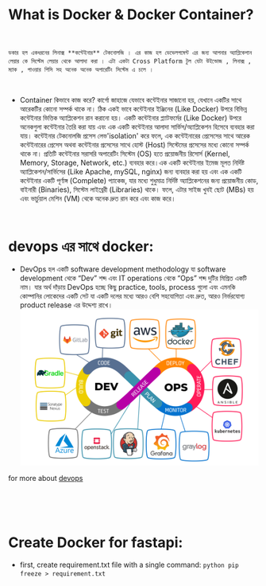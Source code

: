 # What is Docker & Docker Container?
<br>

`ডকার হল একধরনের লিনাক্স **কন্টেইনার** টেকনোলজি । এর কাজ হল ডেভেলপমেন্ট এর জন্য আপনার অ্যাপ্লিকেশান লেয়ার কে সিস্টেম লেয়ার থেকে আলাদা করা । এটা একটা Cross Platform টুল যেটা উইন্ডোজ , লিনাক্স , ম্যাক , পাওয়ার পিসি সহ অনেক অনেক অপারেটিং সিস্টেম এ চলে ।`

<br>

- Container কিভাবে কাজ করে?
কার্গো জাহাজে যেভাবে কন্টেইনার সাজানো হয়, যেখানে একটির সাথে আরেকটির কোনো সম্পর্ক থাকে না। ঠিক একই ভাবে কন্টেইনার ইঞ্জিনের (Like Docker) উপরে বিভিন্ন কন্টেইনার ভিত্তিক অ্যাপ্লিকেশন রান করানো হয়। একটি কন্টেইনার প্ল্যাটফর্মের (Like Docker) উপরে অনেকগুলা কন্টেইনার তৈরি করা যায় এবং এক একটি কন্টেইনার আলাদা সার্ভিস/অ্যাপ্লিকেশন হিসেবে ব্যবহার করা যায়। কন্টেইনার টেকনোলজি প্রসেস লেভ'isolation' করে ফলে, এক কন্টেইনারের প্রেসেসের সাথে আরেক কন্টেইনারের প্রেসেস অথবা কন্টেইনার প্রসেসের সাথে হোস্ট (Host) সিস্টেমের প্রসেসের মধ্যে কোনো সম্পর্ক থাকে না।  প্রতিটি কন্টেইনার সরাসরি অপারেটিং সিস্টেম (OS) হতে প্রয়োজনীয় রিসোর্স (Kernel, Memory, Storage, Network, etc.) ব্যবহার করে।এক একটি কন্টেইনার ইমেজ মূলত নির্দিষ্ট অ্যাপ্লিকেশন/সার্ভিসের (Like Apache, mySQL, nginx) জন্য ব্যবহার করা হয় এবং এক একটি কন্টেইনার একটি পূর্ণাঙ্গ (Complete) প্যাকেজ, যার মধ্যে শুধুমাত্র নির্দিষ্ট অ্যাপ্লিকেশনের জন্য প্রয়োজনীয় কোড, বাইনারী (Binaries), সিস্টেম লাইব্রেরী (Libraries) থাকে। ফলে, এটার সাইজ খুবই ছোট (MBs) হয় এবং ভার্চুয়াল মেশিন (VM) থেকে অনেক দ্রুত রান করে এবং কাজ করে। 
<br>

# devops এর সাথে docker: 
- DevOps হল একটি software development methodology যা software development থেকে “Dev” শব্দ এবং IT operations থেকে “Ops” শব্দ দুটির মিশ্রিত একটি নাম। যার অর্থ দাঁড়ায় DevOps হচ্ছে কিছু practice, tools, process গুলো এবং এমনকি কোম্পানির লোকেদের একটি সেট যা একটি দলের মধ্যে আরও বেশি সহযোগিতা এবং দ্রুত, আরও নির্ভরযোগ্য product release এর উদ্দেশ্য রাখে।<br>
![Alt text](/helper/images/image.png)


for more about [devops](https://github.com/yasin-arafat-05/rest_api_fastapi/blob/main/helper/devops.md)


<br> <br> <br>

# Create Docker for fastapi: 

- first, create requirement.txt file with a single command: ```python pip freeze > requirement.txt```